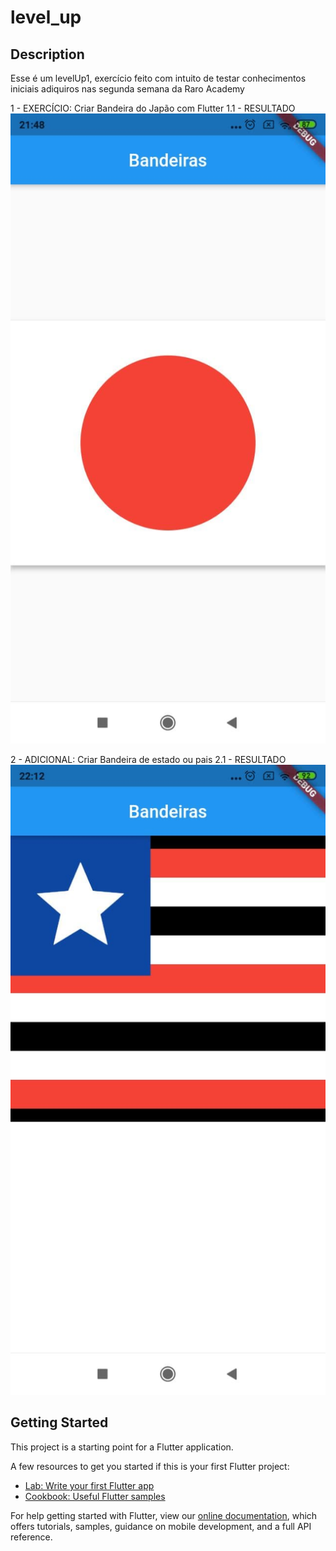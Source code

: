 # level_up

## Description

Esse é um levelUp1, exercício feito com intuito de testar conhecimentos iniciais adiquiros nas segunda semana da Raro Academy

1 - EXERCÍCIO: Criar Bandeira do Japão com Flutter
    1.1 - RESULTADO
    <img src="bandeira_japao.jpg" alt="bandeira japão"/>

2 - ADICIONAL: Criar Bandeira de estado  ou pais 
    2.1 - RESULTADO
    <img src="bandeira_maranhao.jpg" alt="bandeira maranhão"/>

## Getting Started

This project is a starting point for a Flutter application.

A few resources to get you started if this is your first Flutter project:

- [Lab: Write your first Flutter app](https://flutter.dev/docs/get-started/codelab)
- [Cookbook: Useful Flutter samples](https://flutter.dev/docs/cookbook)

For help getting started with Flutter, view our
[online documentation](https://flutter.dev/docs), which offers tutorials,
samples, guidance on mobile development, and a full API reference.

